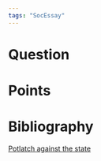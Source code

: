 ```yaml
---
tags: "SocEssay"
---
```


# Question


# Points


# Bibliography

[Potlatch against the state](https://journals-sagepub-com.ezproxy.lib.gla.ac.uk/doi/epub/10.1177/0308275X12437861)